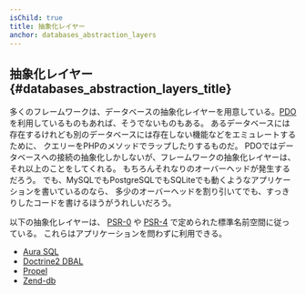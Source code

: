 ```yaml
---
isChild: true
title: 抽象化レイヤー
anchor: databases_abstraction_layers
---
```


## 抽象化レイヤー {#databases_abstraction_layers_title}

多くのフレームワークは、データベースの抽象化レイヤーを用意している。[PDO][1]を利用しているものもあれば、そうでないものもある。
あるデータベースには存在するけれども別のデータベースには存在しない機能などをエミュレートするために、
クエリーをPHPのメソッドでラップしたりするものだ。
PDOではデータベースへの接続の抽象化しかしないが、フレームワークの抽象化レイヤーは、それ以上のことをしてくれる。
もちろんそれなりのオーバーヘッドが発生するだろう。
でも、MySQLでもPostgreSQLでもSQLiteでも動くようなアプリケーションを書いているのなら、
多少のオーバーヘッドを割り引いてでも、すっきりしたコードを書けるほうがうれしいだろう。

以下の抽象化レイヤーは、 [PSR-0][psr0] や [PSR-4][psr4] で定められた標準名前空間に従っている。
これらはアプリケーションを問わずに利用できる。

* [Aura SQL][6]
* [Doctrine2 DBAL][2]
* [Propel][7]
* [Zend-db][4]


[1]: https://secure.php.net/book.pdo
[2]: https://www.doctrine-project.org/projects/dbal.html
[4]: https://packages.zendframework.com/docs/latest/manual/en/index.html#zendframework/zend-db
[6]: https://github.com/auraphp/Aura.Sql
[7]: http://propelorm.org/
[psr0]: https://www.php-fig.org/psr/psr-0/
[psr4]: https://www.php-fig.org/psr/psr-4/
